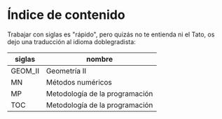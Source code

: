 # Índice de contenido  
Trabajar con siglas es "rápido", pero quizás no te entienda ni el Tato, os dejo una traducción al idioma doblegradista:  

siglas  | nombre
---     | ---
GEOM_II | Geometría II
MN | Métodos numéricos  
MP | Metodología de la programación  
TOC | Metodología de la programación  
